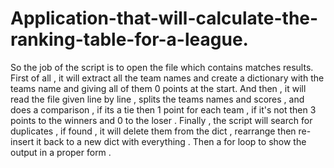 # Application-that-will-calculate-the-ranking-table-for-a-league.

So the job of the script is to open the file which contains matches results.
First of all , it will extract all the team names and create a dictionary with the teams name and giving all of them 0 points at the start.
And then , it will read the file given line by line , splits the teams names and scores , and does a comparison , if its a tie then 1 point for each team , if it's not then 3 points to the winners and 0 to the loser .
Finally , the script will search for duplicates , if found , it will delete them from the dict , rearrange then re-insert it back to a new dict with everything .
Then a for loop to show the output in a proper form .
